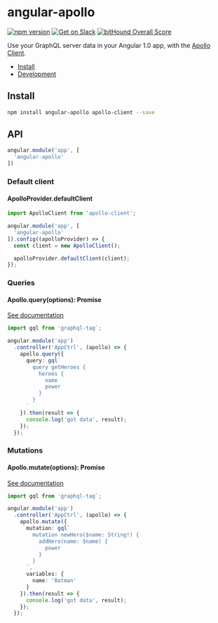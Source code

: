 # angular-apollo

[![npm version](https://badge.fury.io/js/angular-apollo.svg)](https://badge.fury.io/js/angular-apollo)
[![Get on Slack](https://img.shields.io/badge/slack-join-orange.svg)](http://www.apollostack.com/#slack)
[![bitHound Overall Score](https://www.bithound.io/github/apollostack/angular1-apollo/badges/score.svg)](https://www.bithound.io/github/apollostack/angular1-apollo)

Use your GraphQL server data in your Angular 1.0 app, with the [Apollo Client](https://github.com/apollostack/apollo-client).

- [Install](#install)
- [Development](#development)

## Install

```bash
npm install angular-apollo apollo-client --save
```

## API

```ts
angular.module('app', [
  'angular-apollo'
])
```

### Default client
#### ApolloProvider.defaultClient


```ts
import ApolloClient from 'apollo-client';

angular.module('app', [
  'angular-apollo'
]).config((apolloProvider) => {
  const client = new ApolloClient();

  apolloProvider.defaultClient(client);
});
```

### Queries
#### Apollo.query(options): Promise<ApolloQueryResult>

[See documentation](http://dev.apollodata.com/core/apollo-client-api.html#ApolloClient.query)

```ts
import gql from 'graphql-tag`;

angular.module('app')
  .controller('AppCtrl', (apollo) => {
    apollo.query({
      query: gql`
        query getHeroes {
          heroes {
            name
            power
          }
        }
      `
    }).then(result => {
      console.log('got data', result);
    });
  });
```

### Mutations
#### Apollo.mutate(options): Promise<ApolloQueryResult>

[See documentation](http://dev.apollodata.com/core/apollo-client-api.html#ApolloClient\.mutate)

```ts
import gql from 'graphql-tag`;

angular.module('app')
  .controller('AppCtrl', (apollo) => {
    apollo.mutate({
      mutation: gql`
        mutation newHero($name: String!) {
          addHero(name: $name) {
            power
          }
        }
      `,
      variables: {
        name: 'Batman'
      }
    }).then(result => {
      console.log('got data', result);
    });
  });
```

